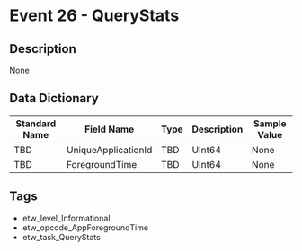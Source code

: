 # Event 26 - QueryStats

## Description
None

## Data Dictionary
|Standard Name|Field Name|Type|Description|Sample Value|
|---|---|---|---|---|
|TBD|UniqueApplicationId|TBD|UInt64|None|None|
|TBD|ForegroundTime|TBD|UInt64|None|None|

## Tags
* etw_level_Informational
* etw_opcode_AppForegroundTime
* etw_task_QueryStats